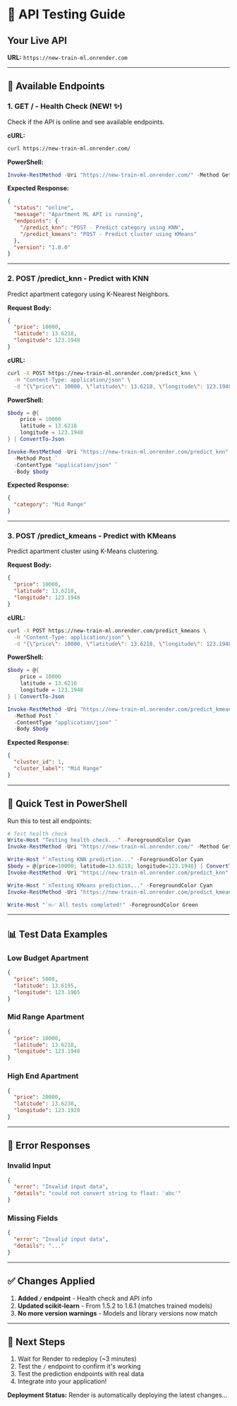 # 🧪 API Testing Guide

## Your Live API
**URL:** `https://new-train-ml.onrender.com`

---

## 📡 Available Endpoints

### 1. **GET /** - Health Check (NEW! ✨)
Check if the API is online and see available endpoints.

**cURL:**
```bash
curl https://new-train-ml.onrender.com/
```

**PowerShell:**
```powershell
Invoke-RestMethod -Uri "https://new-train-ml.onrender.com/" -Method Get
```

**Expected Response:**
```json
{
  "status": "online",
  "message": "Apartment ML API is running",
  "endpoints": {
    "/predict_knn": "POST - Predict category using KNN",
    "/predict_kmeans": "POST - Predict cluster using KMeans"
  },
  "version": "1.0.0"
}
```

---

### 2. **POST /predict_knn** - Predict with KNN
Predict apartment category using K-Nearest Neighbors.

**Request Body:**
```json
{
  "price": 10000,
  "latitude": 13.6218,
  "longitude": 123.1948
}
```

**cURL:**
```bash
curl -X POST https://new-train-ml.onrender.com/predict_knn \
  -H "Content-Type: application/json" \
  -d "{\"price\": 10000, \"latitude\": 13.6218, \"longitude\": 123.1948}"
```

**PowerShell:**
```powershell
$body = @{
    price = 10000
    latitude = 13.6218
    longitude = 123.1948
} | ConvertTo-Json

Invoke-RestMethod -Uri "https://new-train-ml.onrender.com/predict_knn" `
  -Method Post `
  -ContentType "application/json" `
  -Body $body
```

**Expected Response:**
```json
{
  "category": "Mid Range"
}
```

---

### 3. **POST /predict_kmeans** - Predict with KMeans
Predict apartment cluster using K-Means clustering.

**Request Body:**
```json
{
  "price": 10000,
  "latitude": 13.6218,
  "longitude": 123.1948
}
```

**cURL:**
```bash
curl -X POST https://new-train-ml.onrender.com/predict_kmeans \
  -H "Content-Type: application/json" \
  -d "{\"price\": 10000, \"latitude\": 13.6218, \"longitude\": 123.1948}"
```

**PowerShell:**
```powershell
$body = @{
    price = 10000
    latitude = 13.6218
    longitude = 123.1948
} | ConvertTo-Json

Invoke-RestMethod -Uri "https://new-train-ml.onrender.com/predict_kmeans" `
  -Method Post `
  -ContentType "application/json" `
  -Body $body
```

**Expected Response:**
```json
{
  "cluster_id": 1,
  "cluster_label": "Mid Range"
}
```

---

## 🧪 Quick Test in PowerShell

Run this to test all endpoints:

```powershell
# Test health check
Write-Host "Testing health check..." -ForegroundColor Cyan
Invoke-RestMethod -Uri "https://new-train-ml.onrender.com/" -Method Get

Write-Host "`nTesting KNN prediction..." -ForegroundColor Cyan
$body = @{price=10000; latitude=13.6218; longitude=123.1948} | ConvertTo-Json
Invoke-RestMethod -Uri "https://new-train-ml.onrender.com/predict_knn" -Method Post -ContentType "application/json" -Body $body

Write-Host "`nTesting KMeans prediction..." -ForegroundColor Cyan
Invoke-RestMethod -Uri "https://new-train-ml.onrender.com/predict_kmeans" -Method Post -ContentType "application/json" -Body $body

Write-Host "`n✅ All tests completed!" -ForegroundColor Green
```

---

## 📊 Test Data Examples

### Low Budget Apartment
```json
{
  "price": 5000,
  "latitude": 13.6195,
  "longitude": 123.1965
}
```

### Mid Range Apartment
```json
{
  "price": 10000,
  "latitude": 13.6218,
  "longitude": 123.1948
}
```

### High End Apartment
```json
{
  "price": 20000,
  "latitude": 13.6230,
  "longitude": 123.1920
}
```

---

## 🐛 Error Responses

### Invalid Input
```json
{
  "error": "Invalid input data",
  "details": "could not convert string to float: 'abc'"
}
```

### Missing Fields
```json
{
  "error": "Invalid input data",
  "details": "..."
}
```

---

## ✅ Changes Applied

1. **Added `/` endpoint** - Health check and API info
2. **Updated scikit-learn** - From 1.5.2 to 1.6.1 (matches trained models)
3. **No more version warnings** - Models and library versions now match

---

## 🎯 Next Steps

1. Wait for Render to redeploy (~3 minutes)
2. Test the `/` endpoint to confirm it's working
3. Test the prediction endpoints with real data
4. Integrate into your application!

**Deployment Status:** Render is automatically deploying the latest changes...
